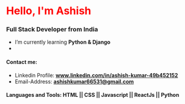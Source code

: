 <h1 align="left"><span style="color:red">Hello, I'm Ashish</span></h1>
<h3 align="left">Full Stack Developer from India</h3>

-  I’m currently learning **Python & Django**
- 
#### Contact me: 
- Linkedin Profile: **www.linkedin.com/in/ashish-kumar-49b452152**
- Email-Address: **ashishkumar66531@gmail.com**




#### Languages and Tools: HTML || CSS || Javascript || ReactJs || Python 


